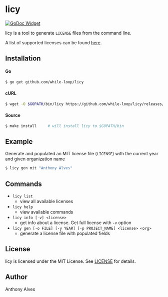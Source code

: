 licy
====

[![GoDoc Widget]][GoDoc]

licy is a tool to generate `LICENSE` files from the command line.

A list of supported licenses can be found [here](https://github.com/github/choosealicense.com/tree/gh-pages/_licenses).

Installation
------------

#### Go
```bash
$ go get github.com/while-loop/licy
```

#### cURL
```bash
$ wget -O $GOPATH/bin/licy https://github.com/while-loop/licy/releases/download/v0.0.1/licy-GOOS-GOARCH && chmod +x $GOPATH/bin/licy
```

#### Source
```bash
$ make install     # will install licy to $GOPATH/bin
```

Example
-------

Generate and populated an MIT license file (`LICENSE`) with the current year and
given organization name

```bash
$ licy gen mit "Anthony Alves"
```

Commands
--------

- `licy list`
    - view all available licenses
- `licy help`
    - view available commands
- `licy info [-v] <license>`
    - get info about a license. Get full license with `-v` option
- `licy gen [-o FILE] [-y YEAR] [-p PROJECT_NAME] <license> <org>`
    - generate a license file with populated fields

License
-------
licy is licensed under the MIT License.
See [LICENSE](LICENSE) for details.

Author
------

Anthony Alves

[GoDoc]: https://godoc.org/github.com/while-loop/licy
[GoDoc Widget]: https://img.shields.io/badge/godoc-reference-blue.svg?style=flat-square